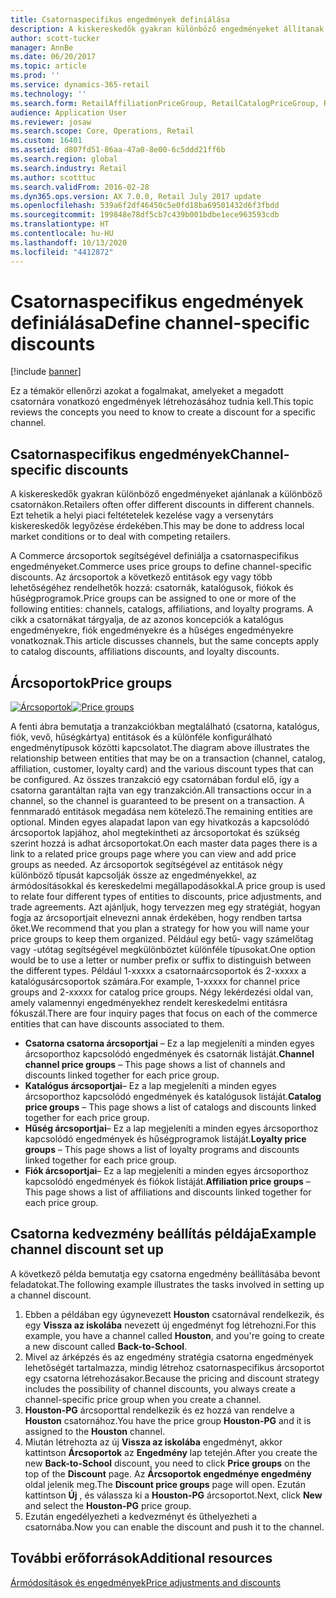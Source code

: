 ```yaml
---
title: Csatornaspecifikus engedmények definiálása
description: A kiskereskedők gyakran különböző engedményeket állítanak be a különböző csatornákon. Ez a témakör ellenőrzi azokat a fogalmakat, amelyeket a megadott csatornára vonatkozó engedmények létrehozásához tudnia kell.
author: scott-tucker
manager: AnnBe
ms.date: 06/20/2017
ms.topic: article
ms.prod: ''
ms.service: dynamics-365-retail
ms.technology: ''
ms.search.form: RetailAffiliationPriceGroup, RetailCatalogPriceGroup, RetailChannelPriceGroup, RetailDiscountPriceGroup, RetailDiscountPricingWorkspace, RetailPeriodicDiscount, RetailStoreItemPriceList, RetailStoreTable
audience: Application User
ms.reviewer: josaw
ms.search.scope: Core, Operations, Retail
ms.custom: 16401
ms.assetid: d807fd51-86aa-47a0-8e00-6c5ddd21ff6b
ms.search.region: global
ms.search.industry: Retail
ms.author: scotttuc
ms.search.validFrom: 2016-02-28
ms.dyn365.ops.version: AX 7.0.0, Retail July 2017 update
ms.openlocfilehash: 539a6f2df46450c5e0fd18ba69501432d6f3fbdd
ms.sourcegitcommit: 199848e78df5cb7c439b001bdbe1ece963593cdb
ms.translationtype: HT
ms.contentlocale: hu-HU
ms.lasthandoff: 10/13/2020
ms.locfileid: "4412872"
---
```

# <a name="define-channel-specific-discounts"></a><span data-ttu-id="8db4f-104">Csatornaspecifikus engedmények definiálása</span><span class="sxs-lookup"><span data-stu-id="8db4f-104">Define channel-specific discounts</span></span>

[!include [banner](includes/banner.md)]

<span data-ttu-id="8db4f-105">Ez a témakör ellenőrzi azokat a fogalmakat, amelyeket a megadott csatornára vonatkozó engedmények létrehozásához tudnia kell.</span><span class="sxs-lookup"><span data-stu-id="8db4f-105">This topic reviews the concepts you need to know to create a discount for a specific channel.</span></span>

## <a name="channel-specific-discounts"></a><span data-ttu-id="8db4f-106">Csatornaspecifikus engedmények</span><span class="sxs-lookup"><span data-stu-id="8db4f-106">Channel-specific discounts</span></span>

<span data-ttu-id="8db4f-107">A kiskereskedők gyakran különböző engedményeket ajánlanak a különböző csatornákon.</span><span class="sxs-lookup"><span data-stu-id="8db4f-107">Retailers often offer different discounts in different channels.</span></span> <span data-ttu-id="8db4f-108">Ezt tehetik a helyi piaci feltétetelek kezelése vagy a versenytárs kiskereskedők legyőzése érdekében.</span><span class="sxs-lookup"><span data-stu-id="8db4f-108">This may be done to address local market conditions or to deal with competing retailers.</span></span>

<span data-ttu-id="8db4f-109">A Commerce árcsoportok segítségével definiálja a csatornaspecifikus engedményeket.</span><span class="sxs-lookup"><span data-stu-id="8db4f-109">Commerce uses price groups to define channel-specific discounts.</span></span> <span data-ttu-id="8db4f-110">Az árcsoportok a következő entitások egy vagy több lehetőségéhez rendelhetők hozzá: csatornák, katalógusok, fiókok és hűségprogramok.</span><span class="sxs-lookup"><span data-stu-id="8db4f-110">Price groups can be assigned to one or more of the following entities: channels, catalogs, affiliations, and loyalty programs.</span></span> <span data-ttu-id="8db4f-111">A cikk a csatornákat tárgyalja, de az azonos koncepciók a katalógus engedményekre, fiók engedményekre és a hűséges engedményekre vonatkoznak.</span><span class="sxs-lookup"><span data-stu-id="8db4f-111">This article discusses channels, but the same concepts apply to catalog discounts, affiliations discounts, and loyalty discounts.</span></span>

## <a name="price-groups"></a><span data-ttu-id="8db4f-112">Árcsoportok</span><span class="sxs-lookup"><span data-stu-id="8db4f-112">Price groups</span></span>

<span data-ttu-id="8db4f-113">[![Árcsoportok](./media/price-groups-1024x608.png)](./media/price-groups.png)</span><span class="sxs-lookup"><span data-stu-id="8db4f-113">[![Price groups](./media/price-groups-1024x608.png)](./media/price-groups.png)</span></span>

<span data-ttu-id="8db4f-114">A fenti ábra bemutatja a tranzakciókban megtalálható (csatorna, katalógus, fiók, vevő, hűségkártya) entitások és a különféle konfigurálható engedménytípusok közötti kapcsolatot.</span><span class="sxs-lookup"><span data-stu-id="8db4f-114">The diagram above illustrates the relationship between entities that may be on a transaction (channel, catalog, affiliation, customer, loyalty card) and the various discount types that can be configured.</span></span> <span data-ttu-id="8db4f-115">Az összes tranzakció egy csatornában fordul elő, így a csatorna garantáltan rajta van egy tranzakción.</span><span class="sxs-lookup"><span data-stu-id="8db4f-115">All transactions occur in a channel, so the channel is guaranteed to be present on a transaction.</span></span> <span data-ttu-id="8db4f-116">A fennmaradó entitások megadása nem kötelező.</span><span class="sxs-lookup"><span data-stu-id="8db4f-116">The remaining entities are optional.</span></span> <span data-ttu-id="8db4f-117">Minden egyes alapadat lapon van egy hivatkozás a kapcsolódó árcsoportok lapjához, ahol megtekintheti az árcsoportokat és szükség szerint hozzá is adhat árcsoportokat.</span><span class="sxs-lookup"><span data-stu-id="8db4f-117">On each master data pages there is a link to a related price groups page where you can view and add price groups as needed.</span></span> <span data-ttu-id="8db4f-118">Az árcsoportok segítségével az entitások négy különböző típusát kapcsolják össze az engedményekkel, az ármódosításokkal és kereskedelmi megállapodásokkal.</span><span class="sxs-lookup"><span data-stu-id="8db4f-118">A price group is used to relate four different types of entities to discounts, price adjustments, and trade agreements.</span></span> <span data-ttu-id="8db4f-119">Azt ajánljuk, hogy tervezzen meg egy stratégiát, hogyan fogja az árcsoportjait elnevezni annak érdekében, hogy rendben tartsa őket.</span><span class="sxs-lookup"><span data-stu-id="8db4f-119">We recommend that you plan a strategy for how you will name your price groups to keep them organized.</span></span> <span data-ttu-id="8db4f-120">Például egy betű- vagy számelőtag vagy -utótag segítségével megkülönböztet különféle típusokat.</span><span class="sxs-lookup"><span data-stu-id="8db4f-120">One option would be to use a letter or number prefix or suffix to distinguish between the different types.</span></span> <span data-ttu-id="8db4f-121">Például 1-xxxxx a csatornaárcsoportok és 2-xxxxx a katalógusárcsoportok számára.</span><span class="sxs-lookup"><span data-stu-id="8db4f-121">For example, 1-xxxxx for channel price groups and 2-xxxxx for catalog price groups.</span></span> <span data-ttu-id="8db4f-122">Négy lekérdezési oldal van, amely valamennyi engedményekhez rendelt kereskedelmi entitásra fókuszál.</span><span class="sxs-lookup"><span data-stu-id="8db4f-122">There are four inquiry pages that focus on each of the commerce entities that can have discounts associated to them.</span></span>

- <span data-ttu-id="8db4f-123">**Csatorna csatorna árcsoportjai** – Ez a lap megjeleníti a minden egyes árcsoporthoz kapcsolódó engedmények és csatornák listáját.</span><span class="sxs-lookup"><span data-stu-id="8db4f-123">**Channel channel price groups** – This page shows a list of channels and discounts linked together for each price group.</span></span>
- <span data-ttu-id="8db4f-124">**Katalógus árcsoportjai**– Ez a lap megjeleníti a minden egyes árcsoporthoz kapcsolódó engedmények és katalógusok listáját.</span><span class="sxs-lookup"><span data-stu-id="8db4f-124">**Catalog price groups** – This page shows a list of catalogs and discounts linked together for each price group.</span></span>
- <span data-ttu-id="8db4f-125">**Hűség árcsoportjai**– Ez a lap megjeleníti a minden egyes árcsoporthoz kapcsolódó engedmények és hűségprogramok listáját.</span><span class="sxs-lookup"><span data-stu-id="8db4f-125">**Loyalty price groups** – This page shows a list of loyalty programs and discounts linked together for each price group.</span></span>
- <span data-ttu-id="8db4f-126">**Fiók árcsoportjai**– Ez a lap megjeleníti a minden egyes árcsoporthoz kapcsolódó engedmények és fiókok listáját.</span><span class="sxs-lookup"><span data-stu-id="8db4f-126">**Affiliation price groups** – This page shows a list of affiliations and discounts linked together for each price group.</span></span>

## <a name="example-channel-discount-set-up"></a><span data-ttu-id="8db4f-127">Csatorna kedvezmény beállítás példája</span><span class="sxs-lookup"><span data-stu-id="8db4f-127">Example channel discount set up</span></span>

<span data-ttu-id="8db4f-128">A következő példa bemutatja egy csatorna engedmény beállításába bevont feladatokat.</span><span class="sxs-lookup"><span data-stu-id="8db4f-128">The following example illustrates the tasks involved in setting up a channel discount.</span></span>

1. <span data-ttu-id="8db4f-129">Ebben a példában egy úgynevezett **Houston** csatornával rendelkezik, és egy **Vissza az iskolába** nevezett új engedményt fog létrehozni.</span><span class="sxs-lookup"><span data-stu-id="8db4f-129">For this example, you have a channel called **Houston**, and you're going to create a new discount called **Back-to-School**.</span></span>
2. <span data-ttu-id="8db4f-130">Mivel az árképzés és az engedmény stratégia csatorna engedmények lehetőségét tartalmazza, mindig létrehoz csatornaspecifikus árcsoportot egy csatorna létrehozásakor.</span><span class="sxs-lookup"><span data-stu-id="8db4f-130">Because the pricing and discount strategy includes the possibility of channel discounts, you always create a channel-specific price group when you create a channel.</span></span>
3. <span data-ttu-id="8db4f-131">**Houston-PG** árcsoporttal rendelkezik és ez hozzá van rendelve a **Houston** csatornához.</span><span class="sxs-lookup"><span data-stu-id="8db4f-131">You have the price group **Houston-PG** and it is assigned to the **Houston** channel.</span></span>
4. <span data-ttu-id="8db4f-132">Miután létrehozta az új **Vissza az iskolába** engedményt, akkor kattintson **Árcsoportok** az **Engedmény** lap tetején.</span><span class="sxs-lookup"><span data-stu-id="8db4f-132">After you create the new **Back-to-School** discount, you need to click **Price groups** on the top of the **Discount** page.</span></span> <span data-ttu-id="8db4f-133">Az **Árcsoportok engedménye engedmény** oldal jelenik meg.</span><span class="sxs-lookup"><span data-stu-id="8db4f-133">The **Discount price groups** page will open.</span></span> <span data-ttu-id="8db4f-134">Ezután kattintson **Új** , és válassza ki a **Houston-PG** árcsoportot.</span><span class="sxs-lookup"><span data-stu-id="8db4f-134">Next, click **New** and select the **Houston-PG** price group.</span></span>
5. <span data-ttu-id="8db4f-135">Ezután engedélyezheti a kedvezményt és űthelyezheti a csatornába.</span><span class="sxs-lookup"><span data-stu-id="8db4f-135">Now you can enable the discount and push it to the channel.</span></span>

## <a name="additional-resources"></a><span data-ttu-id="8db4f-136">További erőforrások</span><span class="sxs-lookup"><span data-stu-id="8db4f-136">Additional resources</span></span>

[<span data-ttu-id="8db4f-137">Ármódosítások és engedmények</span><span class="sxs-lookup"><span data-stu-id="8db4f-137">Price adjustments and discounts</span></span>](price-adjustments-discounts.md)
